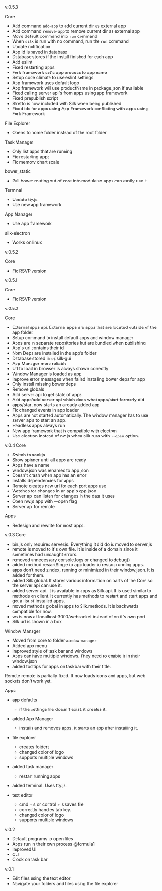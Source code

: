 v.0.5.3

Core
- Add command `add-app` to add current dir as external app
- Add command `remove-app` to remove current dir as external app
- Move default command into `run` command
- When `silk` is run with no command, run the `run` command
- Update notification
- App id is saved in database
- Database stores if the install finished for each app
- Add eslint
- Fixed restarting apps
- Fork framework set's app process to app name
- Setup code climate to use eslint settings
- App framework uses default logo
- App framework will use productName in package.json if available
- Fixed calling server api's from apps using app framework
- Fixed prepublish script
- Stretto is now included with Silk when being published
- Fixed ids for apps using App Framework conflicting with apps using Fork Framework

File Explorer
- Opens to home folder instead of the root folder

Task Manager
- Only list apps that are running
- Fix restarting apps
- Fix memory chart scale

bower_static
- Pull bower routing out of core into module so apps can easily use it

Terminal
- Update tty.js
- Use new app framework

App Manager
- Use app framework

silk-electron
- Works on linux

v.0.5.2

Core
- Fix RSVP version

v.0.5.1

Core
- Fix RSVP version

v.0.5.0

Core
- External apps api. External apps are apps that are located outside of the app folder.
- Setup command to install default apps and window manager
- Apps are in separate repositories but are bundled when publishing
- App's url contains their id
- Npm Deps are installed in the app's folder
- Database stored in ~/.silk-gui
- App Manager more reliable
- Url to load in browser is always shown correctly
- Window Manager is loaded as app
- Improve error messages when failed installing bower deps for app
- Only install missing bower deps
- Remove globals
- Add server api to get state of apps
- Add apps/add server api which does what apps/start formerly did
- apps/start now starts an already added app
- Fix changed events in app loader
- Apps are not started automatically. The window manager has to use server apis to start an app.
- Headless apps always run
- New app framework that is compatible with electron
- Use electron instead of nw.js when silk runs with `--open` option.

v.0.4
Core
- Switch to sockjs
- Show spinner until all apps are ready
- Apps have a name
- window.json was renamed to app.json
- Doesn't crash when app has an error
- Installs dependencies for apps
- Remote creates new url for each port apps use
- Watches for changes in an app's app.json
- Server api can listen for changes in the data it uses
- Open nw.js app with --open flag
- Server api for remote

Apps
- Redesign and rewrite for most apps.

v.0.3
Core
- bin.js only requires server.js.  Everything it did do is moved to server.js
- remote is moved to it's own file.  It is inside of a domain since it sometimes had uncaught errors.
- removed unnecessary console.logs or changed to debug()
- added method restartSingle to app loader to restart running apps.
- apps don't need zIndex, running or minimized in their window.json.  It is added for them.
- added Silk global.  It stores various information on parts of the Core so the server api can use it.
- added server api.  It is available in apps as Silk.api.  It is used similar to methods on client.  It currently has methods to restart and start apps and get a list of installed apps.
- moved methods global in apps to Silk.methods.  It is backwards compatible for now.
- ws is now at localhost:3000/websocket instead of on it's own port
- Silk url is shown in a box

Window Manager
- Moved from core to folder `window-manager`
- Added app menu
- Improved style of task bar and windows
- Apps can have multiple windows.  They need to enable it in their window.json
- added tooltips for apps on taskbar with their title.

Remote
remote is partially fixed. It now loads icons and apps, but web sockets don't work yet.

Apps
 - app defaults
    - if the settings file doesn't exist, it creates it.

- added App Manager
    - installs and removes apps.  It starts an app after installing it.

- file explorer
    - creates folders
    - changed color of logo
    - supports multiple windows

- added task manager
    - restart running apps

- added terminal.  Uses tty.js. 

- text editor
    - cmd + s or control + s saves file
    - correctly handles tab key.
    - changed color of logo
    - supports multiple windows

v.0.2
- Default programs to open files
- Apps run in their own process @formula1 
- Improved UI
- CLI
- Clock on task bar

v.0.1
- Edit files using the text editor
- Navigate your folders and files using the file explorer
